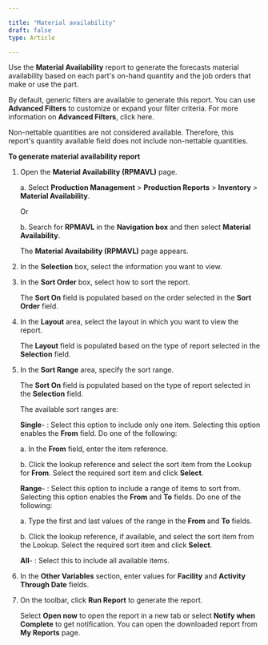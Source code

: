 ```yaml
---

title: "Material availability"
draft: false
type: Article

---
```


Use the **Material Availability** report to generate the forecasts material availability based on each part's on-hand quantity and the job orders that make or use the part.

By default, generic filters are available to generate this report. You can use **Advanced Filters** to customize or expand your filter criteria. For more information on **Advanced Filters**, click here.

Non-nettable quantities are not considered available. Therefore, this report's quantity available field does not include non-nettable quantities.

**To generate material availability report**

1. Open the **Material Availability (RPMAVL)** page.

    a. Select **Production Management** > **Production Reports** > **Inventory** > **Material Availability**.

    Or

    b. Search for **RPMAVL** in the **Navigation box** and then select **Material Availability**.

    The **Material Availability (RPMAVL)** page appears.

2. In the **Selection** box, select the information you want to view.

3. In the **Sort Order** box, select how to sort the report.

    The **Sort On** field is populated based on the order selected in the **Sort Order** field.

4. In the **Layout** area, select the layout in which you want to view the report.

    The **Layout** field is populated based on the type of report selected in the **Selection** field.

5. In the **Sort Range** area, specify the sort range.

    The **Sort On** field is populated based on the type of report selected in the **Selection** field.

    The available sort ranges are:

    **Single**- : Select this option to include only one item. Selecting this option enables the **From** field. Do one of the following:

    a. In the **From** field, enter the item reference.

    b. Click the lookup reference and select the sort item from the Lookup for **From**. Select the required sort item and click **Select**.

    **Range**- : Select this option to include a range of items to sort from. Selecting this option enables the **From** and **To** fields. Do one of the following:

    a. Type the first and last values of the range in the **From** and **To** fields.

    b. Click the lookup reference, if available, and select the sort item from the Lookup. Select the required sort item and click **Select**.

    **All**- : Select this to include all available items.

6. In the **Other Variables** section, enter values for **Facility** and **Activity Through Date** fields.

7. On the toolbar, click **Run Report** to generate the report.

    Select **Open now** to open the report in a new tab or select **Notify when Complete** to get notification. You can open the downloaded report from **My Reports** page.

​